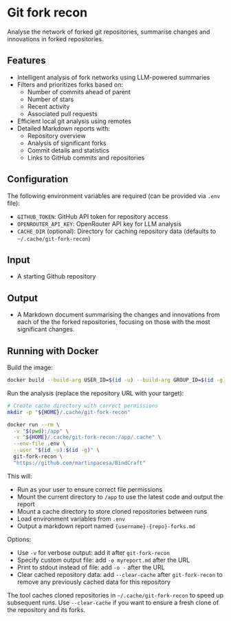 # Git fork recon

Analyse the network of forked git repositories, summarise changes and innovations in forked repositories.

## Features

- Intelligent analysis of fork networks using LLM-powered summaries
- Filters and prioritizes forks based on:
  - Number of commits ahead of parent
  - Number of stars
  - Recent activity
  - Associated pull requests
- Efficient local git analysis using remotes
- Detailed Markdown reports with:
  - Repository overview
  - Analysis of significant forks
  - Commit details and statistics
  - Links to GitHub commits and repositories

## Configuration

The following environment variables are required (can be provided via `.env` file):

- `GITHUB_TOKEN`: GitHub API token for repository access
- `OPENROUTER_API_KEY`: OpenRouter API key for LLM analysis
- `CACHE_DIR` (optional): Directory for caching repository data (defaults to `~/.cache/git-fork-recon`)

## Input

- A starting Github repository

## Output

- A Markdown document summarising the changes and innovations from each of the the forked repositories, focusing on those with the most significant changes.

## Running with Docker

Build the image:
```bash
docker build --build-arg USER_ID=$(id -u) --build-arg GROUP_ID=$(id -g) -t git-fork-recon .
```

Run the analysis (replace the repository URL with your target):
```bash
# Create cache directory with correct permissions
mkdir -p "${HOME}/.cache/git-fork-recon"

docker run --rm \
  -v "$(pwd):/app" \
  -v "${HOME}/.cache/git-fork-recon:/app/.cache" \
  --env-file .env \
  --user "$(id -u):$(id -g)" \
  git-fork-recon \
  "https://github.com/martinpacesa/BindCraft"
```

This will:
- Run as your user to ensure correct file permissions
- Mount the current directory to `/app` to use the latest code and output the report
- Mount a cache directory to store cloned repositories between runs
- Load environment variables from `.env`
- Output a markdown report named `{username}-{repo}-forks.md`

Options:
- Use `-v` for verbose output: add it after `git-fork-recon`
- Specify custom output file: add `-o myreport.md` after the URL
- Print to stdout instead of file: add `-o -` after the URL
- Clear cached repository data: add `--clear-cache` after `git-fork-recon` to remove any previously cached data for this repository

The tool caches cloned repositories in `~/.cache/git-fork-recon` to speed up subsequent runs. Use `--clear-cache` if you want to ensure a fresh clone of the repository and its forks.
